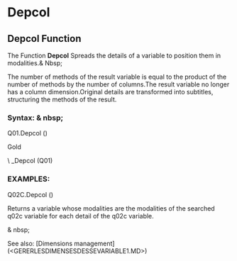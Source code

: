 # Depcol

## Depcol Function

The Function **Depcol** Spreads the details of a variable to position them in modalities.& Nbsp;

The number of methods of the result variable is equal to the product of the number of methods by the number of columns.The result variable no longer has a column dimension.Original details are transformed into subtitles, structuring the methods of the result.

### Syntax: & nbsp;

Q01.Depcol ()

Gold

\ _Depcol (Q01)

### EXAMPLES:

Q02C.Depcol ()

Returns a variable whose modalities are the modalities of the searched q02c variable for each detail of the q02c variable.

& nbsp;

See also: [Dimensions management] (<GERERLESDIMENSESDESSEVARIABLE1.MD>)